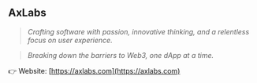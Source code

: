 ## AxLabs

> _Crafting software with passion, innovative thinking, and a relentless focus on user experience._

> _Breaking down the barriers to Web3, one dApp at a time._

👉 Website: [https://axlabs.com](https://axlabs.com)
